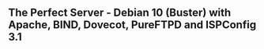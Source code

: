 ## The Perfect Server - Debian 10 (Buster) with Apache, BIND, Dovecot, PureFTPD and ISPConfig 3.1
```

```
